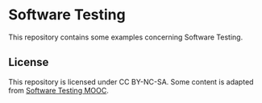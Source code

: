 # Software Testing

This repository contains some examples concerning Software Testing.

## License

This repository is licensed under CC BY-NC-SA.
Some content is adapted from [Software Testing MOOC](https://github.com/SERG-Delft/mooc-software-testing).

